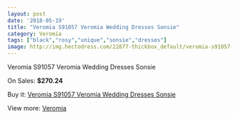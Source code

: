 ```yaml
---
layout: post
date: '2018-05-19'
title: "Veromia S91057 Veromia Wedding Dresses Sonsie"
category: Veromia
tags: ["black","rosy","unique","sonsie","dresses"]
image: http://img.hectodress.com/22877-thickbox_default/veromia-s91057-veromia-wedding-dresses-sonsie.jpg
---
```

Veromia S91057 Veromia Wedding Dresses Sonsie

On Sales: **$270.24**
<a href="https://www.hectodress.com/veromia/10638-veromia-s91057-veromia-wedding-dresses-sonsie.html"><amp-img layout="responsive" width="600" height="600" src="//img.hectodress.com/22877-thickbox_default/veromia-s91057-veromia-wedding-dresses-sonsie.jpg" alt="Veromia S91057 Veromia Wedding Dresses Sonsie 0" /></a>
<a href="https://www.hectodress.com/veromia/10638-veromia-s91057-veromia-wedding-dresses-sonsie.html"><amp-img layout="responsive" width="600" height="600" src="//img.hectodress.com/22879-thickbox_default/veromia-s91057-veromia-wedding-dresses-sonsie.jpg" alt="Veromia S91057 Veromia Wedding Dresses Sonsie 1" /></a>
<a href="https://www.hectodress.com/veromia/10638-veromia-s91057-veromia-wedding-dresses-sonsie.html"><amp-img layout="responsive" width="600" height="600" src="//img.hectodress.com/22878-thickbox_default/veromia-s91057-veromia-wedding-dresses-sonsie.jpg" alt="Veromia S91057 Veromia Wedding Dresses Sonsie 2" /></a>

Buy it: [Veromia S91057 Veromia Wedding Dresses Sonsie](https://www.hectodress.com/veromia/10638-veromia-s91057-veromia-wedding-dresses-sonsie.html "Veromia S91057 Veromia Wedding Dresses Sonsie")

View more: [Veromia](https://www.hectodress.com/171-veromia "Veromia")
